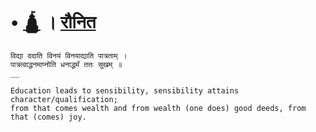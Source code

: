 # • [🛕](https://siva.sh/) । [रौनित](https://ronit.sh) 

```
विद्या ददाति विनयं विनयाद्याति पात्रताम् ।
पात्रत्वाद्धनमाप्नोति धनाद्धर्मं ततः सुखम् ॥
__

Education leads to sensibility, sensibility attains character/qualification;
from that comes wealth and from wealth (one does) good deeds, from that (comes) joy.
```



